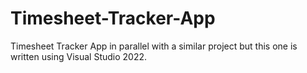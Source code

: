 # Timesheet-Tracker-App
Timesheet Tracker App in parallel with a similar project but this one is written using Visual Studio 2022.

